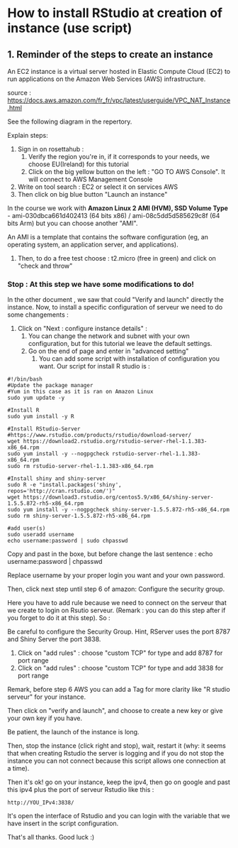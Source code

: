 # How to install RStudio at creation of instance (use script)



## 1. Reminder of the steps to create an instance

An EC2 instance is a virtual server hosted in Elastic Compute Cloud (EC2) to run applications on the Amazon Web Services (AWS) infrastructure.

source : https://docs.aws.amazon.com/fr_fr/vpc/latest/userguide/VPC_NAT_Instance.html

See the following diagram in the repertory.

Explain steps:

1. Sign in on rosettahub :
   1. Verify the region you're in, if it corresponds to your needs, we choose EU(Ireland) for this tutorial
   2. Click on the big yellow button on the left : "GO TO AWS Console". It will connect to AWS Management Console
2. Write on tool search : EC2 or select it on services AWS
3. Then click on big blue button "Launch an instance"

In the course we work with **Amazon Linux 2 AMI (HVM), SSD Volume Type** - ami-030dbca661d402413 (64 bits x86) / ami-08c5dd5d585629c8f (64 bits Arm) but you can choose another "AMI".

An AMI is a template that contains the software configuration (eg, an operating system, an application server, and applications).

1. Then, to do a free test choose : t2.micro (free in green) and click on "check and throw"

### Stop : At this step we have some modifications to do! 

In the other document , we saw that could "Verify and launch" directly the instance. Now, to install a specific  configuration of serveur we need to do some changements :

1. Click on "Next : configure instance details" :
   1. You can change the network and subnet with your own configuration, but for this tutorial we leave the default settings.
   2. Go on the end of page and enter in "advanced setting"
      1. You can add some script with installation of configuration you want. Our script for install R studio is : 

```
#!/bin/bash
#Update the package manager
#Yum in this case as it is ran on Amazon Linux
sudo yum update -y

#Install R
sudo yum install -y R

#Install RStudio-Server
#https://www.rstudio.com/products/rstudio/download-server/
wget https://download2.rstudio.org/rstudio-server-rhel-1.1.383-x86_64.rpm
sudo yum install -y --nogpgcheck rstudio-server-rhel-1.1.383-x86_64.rpm
sudo rm rstudio-server-rhel-1.1.383-x86_64.rpm

#Install shiny and shiny-server
sudo R -e "install.packages('shiny', repos='http://cran.rstudio.com/')"
wget https://download3.rstudio.org/centos5.9/x86_64/shiny-server-1.5.5.872-rh5-x86_64.rpm
sudo yum install -y --nogpgcheck shiny-server-1.5.5.872-rh5-x86_64.rpm
sudo rm shiny-server-1.5.5.872-rh5-x86_64.rpm

#add user(s)
sudo useradd username
echo username:password | sudo chpasswd
```

Copy and past in the boxe, but before change the last sentence : echo username:password | chpasswd 

Replace username by your proper login you want and your own password.

Then, click next step until step 6 of amazon: Configure the security group.

Here you have to add rule because we need to connect on the serveur that we create to login on Rsutio serveur. (Remark : you can do this step after if you forget to do it at this step). So :

Be careful to configure the Security Group. Hint, RServer uses the port 8787 and Shiny Server the port 3838.
1. Click on "add rules" : choose "custom TCP" for type and add 8787 for port range
2. Click on "add rules" : choose "custom TCP" for type and add 3838 for port range


Remark, before step 6 AWS you can add a Tag for more clarity like "R studio serveur" for your instance.

Then click on "verify and launch", and choose to create a new key or give your own key if you have.

Be patient, the launch of the instance is long.

Then, stop the instance (click right and stop), wait, restart it (why: it seems that when creating Rstudio the server is logging and if you do not stop the instance you can not connect because this script allows one connection at a time).



Then it's ok! go on your instance, keep the ipv4, then go on google and past this ipv4 plus the port of serveur Rstudio like this :

```
http://YOU_IPv4:3838/
```

It's open the interface of Rstudio and you can login with the variable that we have insert in the script configuration.



That's all thanks. Good luck :)
